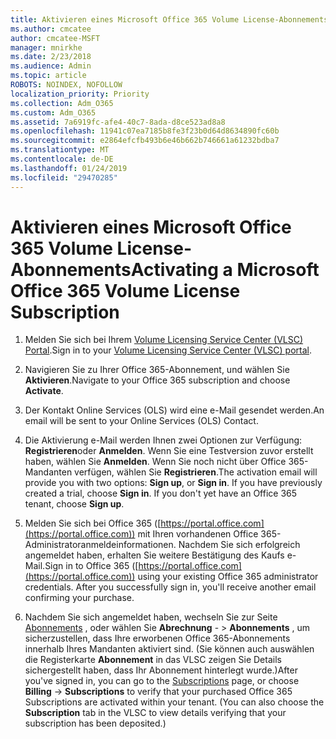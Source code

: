```yaml
---
title: Aktivieren eines Microsoft Office 365 Volume License-Abonnements
ms.author: cmcatee
author: cmcatee-MSFT
manager: mnirkhe
ms.date: 2/23/2018
ms.audience: Admin
ms.topic: article
ROBOTS: NOINDEX, NOFOLLOW
localization_priority: Priority
ms.collection: Adm_O365
ms.custom: Adm_O365
ms.assetid: 7a6919fc-afe4-40c7-8ada-d8ce523ad8a8
ms.openlocfilehash: 11941c07ea7185b8fe3f23b0d64d8634890fc60b
ms.sourcegitcommit: e2864efcfb493b6e46b662b746661a61232bdba7
ms.translationtype: MT
ms.contentlocale: de-DE
ms.lasthandoff: 01/24/2019
ms.locfileid: "29470285"
---
```

# <a name="activating-a-microsoft-office-365-volume-license-subscription"></a><span data-ttu-id="d2813-102">Aktivieren eines Microsoft Office 365 Volume License-Abonnements</span><span class="sxs-lookup"><span data-stu-id="d2813-102">Activating a Microsoft Office 365 Volume License Subscription</span></span>

1. <span data-ttu-id="d2813-103">Melden Sie sich bei Ihrem [Volume Licensing Service Center (VLSC) Portal](http://go.microsoft.com/fwlink/p/?LinkId=329762).</span><span class="sxs-lookup"><span data-stu-id="d2813-103">Sign in to your [Volume Licensing Service Center (VLSC) portal](http://go.microsoft.com/fwlink/p/?LinkId=329762).</span></span>
    
2. <span data-ttu-id="d2813-104">Navigieren Sie zu Ihrer Office 365-Abonnement, und wählen Sie **Aktivieren**.</span><span class="sxs-lookup"><span data-stu-id="d2813-104">Navigate to your Office 365 subscription and choose **Activate**.</span></span>
    
3. <span data-ttu-id="d2813-105">Der Kontakt Online Services (OLS) wird eine e-Mail gesendet werden.</span><span class="sxs-lookup"><span data-stu-id="d2813-105">An email will be sent to your Online Services (OLS) Contact.</span></span>
    
4. <span data-ttu-id="d2813-p101">Die Aktivierung e-Mail werden Ihnen zwei Optionen zur Verfügung: **Registrieren**oder **Anmelden**. Wenn Sie eine Testversion zuvor erstellt haben, wählen Sie **Anmelden**. Wenn Sie noch nicht über Office 365-Mandanten verfügen, wählen Sie **Registrieren**.</span><span class="sxs-lookup"><span data-stu-id="d2813-p101">The activation email will provide you with two options: **Sign up**, or **Sign in**. If you have previously created a trial, choose **Sign in**. If you don't yet have an Office 365 tenant, choose **Sign up**.</span></span>
    
5. <span data-ttu-id="d2813-p102">Melden Sie sich bei Office 365 ([https://portal.office.com](https://portal.office.com)) mit Ihren vorhandenen Office 365-Administratoranmeldeinformationen. Nachdem Sie sich erfolgreich angemeldet haben, erhalten Sie weitere Bestätigung des Kaufs e-Mail.</span><span class="sxs-lookup"><span data-stu-id="d2813-p102">Sign in to Office 365 ([https://portal.office.com](https://portal.office.com)) using your existing Office 365 administrator credentials. After you successfully sign in, you'll receive another email confirming your purchase.</span></span>
    
6. <span data-ttu-id="d2813-p103">Nachdem Sie sich angemeldet haben, wechseln Sie zur Seite [Abonnements](https://go.microsoft.com/fwlink/p/?linkid=842054) , oder wählen Sie **Abrechnung**  - \> **Abonnements** , um sicherzustellen, dass Ihre erworbenen Office 365-Abonnements innerhalb Ihres Mandanten aktiviert sind. (Sie können auch auswählen die Registerkarte **Abonnement** in das VLSC zeigen Sie Details sichergestellt haben, dass Ihr Abonnement hinterlegt wurde.)</span><span class="sxs-lookup"><span data-stu-id="d2813-p103">After you've signed in, you can go to the [Subscriptions](https://go.microsoft.com/fwlink/p/?linkid=842054) page, or choose **Billing** -\> **Subscriptions** to verify that your purchased Office 365 Subscriptions are activated within your tenant. (You can also choose the **Subscription** tab in the VLSC to view details verifying that your subscription has been deposited.)</span></span> 
    

